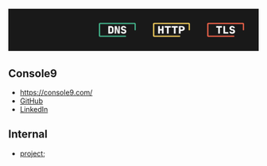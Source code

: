 

![logo](./assets/banner.png)


## Console9

* https://console9.com/
* [GitHub](https://github.com/console9)
* [LinkedIn](https://www.linkedin.com/company/console9/)


## Internal

* [project](https://github.com/vaktundur/vaktundur-project/blob/master/readme.md);

